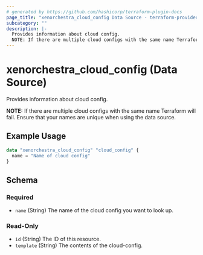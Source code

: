 ```yaml
---
# generated by https://github.com/hashicorp/terraform-plugin-docs
page_title: "xenorchestra_cloud_config Data Source - terraform-provider-xenorchestra"
subcategory: ""
description: |-
  Provides information about cloud config.
  NOTE: If there are multiple cloud configs with the same name Terraform will fail. Ensure that your names are unique when using the data source.
---
```


# xenorchestra_cloud_config (Data Source)

Provides information about cloud config.

**NOTE:** If there are multiple cloud configs with the same name Terraform will fail. Ensure that your names are unique when using the data source.

## Example Usage

```terraform
data "xenorchestra_cloud_config" "cloud_config" {
  name = "Name of cloud config"
}
```

<!-- schema generated by tfplugindocs -->
## Schema

### Required

- `name` (String) The name of the cloud config you want to look up.

### Read-Only

- `id` (String) The ID of this resource.
- `template` (String) The contents of the cloud-config.
